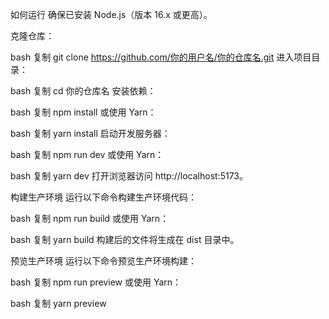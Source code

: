 如何运行
确保已安装 Node.js（版本 16.x 或更高）。

克隆仓库：

bash
复制
git clone https://github.com/你的用户名/你的仓库名.git
进入项目目录：

bash
复制
cd 你的仓库名
安装依赖：

bash
复制
npm install
或使用 Yarn：

bash
复制
yarn install
启动开发服务器：

bash
复制
npm run dev
或使用 Yarn：

bash
复制
yarn dev
打开浏览器访问 http://localhost:5173。

构建生产环境
运行以下命令构建生产环境代码：

bash
复制
npm run build
或使用 Yarn：

bash
复制
yarn build
构建后的文件将生成在 dist 目录中。

预览生产环境
运行以下命令预览生产环境构建：

bash
复制
npm run preview
或使用 Yarn：

bash
复制
yarn preview
